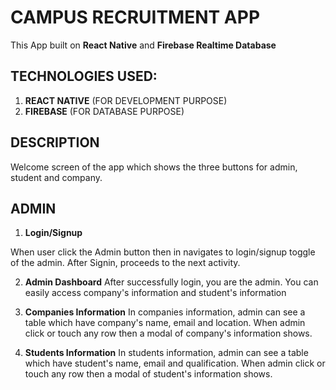 # CAMPUS RECRUITMENT APP

This App built on **React Native** and **Firebase Realtime Database**

## TECHNOLOGIES USED:
1. **REACT NATIVE** (FOR DEVELOPMENT PURPOSE)
2. **FIREBASE** (FOR DATABASE PURPOSE)


## DESCRIPTION

Welcome screen of the app which shows the three buttons for admin, student and company. 


## ADMIN

1. **Login/Signup**

 When user click the Admin button then in navigates to login/signup toggle of the admin. After Signin, proceeds to the next activity.

2. **Admin Dashboard**
After successfully login, you are the admin. You can easily access company's information and student's information

3. **Companies Information**
In companies information, admin can see a table which have company's name, email and location. When admin click or touch any row then a modal of company's information shows.

4. **Students Information**
In students information, admin can see a table which have student's name, email and qualification. When admin click or touch any row then a modal of student's information shows.
